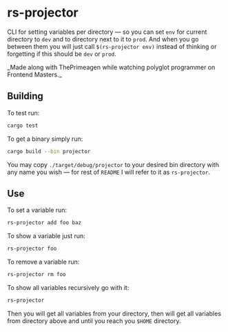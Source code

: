 # rs-projector

CLI for setting variables per directory — so you can set `env` for current directory to `dev` and to directory next to it to `prod`.
And when you go between them you will just call `$(rs-projector env)` instead of thinking or forgetting if this should be `dev` or `prod`.

\_Made along with ThePrimeagen while watching polyglot programmer on Frontend Masters.\_

## Building

To test run:

```sh
cargo test
```

To get a binary simply run:

```sh
cargo build --bin projector
```

You may copy `./target/debug/projector` to your desired bin directory with any name you wish — for rest of `README` I will refer to it as `rs-projector`.

## Use

To set a variable run:

```sh
rs-projector add foo baz
```

To show a variable just run:

```sh
rs-projector foo
```

To remove a variable run:

```sh
rs-projector rm foo
```

To show all variables recursively go with it:

```sh
rs-projector
```

Then you will get all variables from your directory, then will get all variables from directory above and until you reach you `$HOME` directory.
